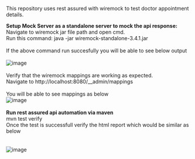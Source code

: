 This repository uses rest assured with wiremock to test doctor appointment details.<br/>

<strong>Setup Mock Server as a standalone server to mock the api response:</strong><br/>
Navigate to wiremock jar file path and open cmd.<br/>
Run this command: java -jar wiremock-standalone-3.4.1.jar<br/><br/>
If the above command run succesfully you will be able to see below output<br/><br/>
![image](https://github.com/Anjalijirole/JavaRestAssured/assets/105169120/e05c12c5-c78c-4d89-badc-886e167f4b17)
<br/><br/>Verify that the wiremock mappings are working as expected.<br/>
Navigate to http://localhost:8080/__admin/mappings <br/><br/>
You will be able to see mappings as below<br/>
![image](https://github.com/Anjalijirole/JavaRestAssured/assets/105169120/18d0ca70-47fc-4c36-b496-622cae0e8b99)
<br/><br/><strong> Run rest assured api automation via maven</strong><br/>
mvn test verify<br/>
Once the test is successfull verify the html report which would be similar as below<br/><br/><br/>
![image](https://github.com/Anjalijirole/JavaRestAssured/assets/105169120/769fe24b-e68a-4c39-bbaa-000ad53103c6)

